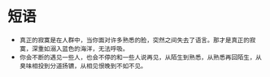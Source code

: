 # 短语

- `真正的寂寞是在人群中，当你面对许多熟悉的脸，突然之间失去了语言。那才是真正的寂寞，深重如溺入蓝色的海洋，无法呼吸。`
- `你会不断的遇见一些人，也会不停的和一些人说再见，从陌生到熟悉，从熟悉再回陌生，从臭味相投到分道扬镳，从相见恨晚到不如不见。`
